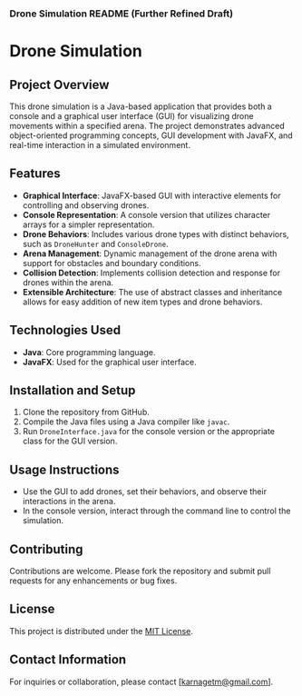 ### Drone Simulation README (Further Refined Draft)

# Drone Simulation

## Project Overview
This drone simulation is a Java-based application that provides both a console and a graphical user interface (GUI) for visualizing drone movements within a specified arena. The project demonstrates advanced object-oriented programming concepts, GUI development with JavaFX, and real-time interaction in a simulated environment.

## Features
- **Graphical Interface**: JavaFX-based GUI with interactive elements for controlling and observing drones.
- **Console Representation**: A console version that utilizes character arrays for a simpler representation.
- **Drone Behaviors**: Includes various drone types with distinct behaviors, such as `DroneHunter` and `ConsoleDrone`.
- **Arena Management**: Dynamic management of the drone arena with support for obstacles and boundary conditions.
- **Collision Detection**: Implements collision detection and response for drones within the arena.
- **Extensible Architecture**: The use of abstract classes and inheritance allows for easy addition of new item types and drone behaviors.

## Technologies Used
- **Java**: Core programming language.
- **JavaFX**: Used for the graphical user interface.

## Installation and Setup
1. Clone the repository from GitHub.
2. Compile the Java files using a Java compiler like `javac`.
3. Run `DroneInterface.java` for the console version or the appropriate class for the GUI version.

## Usage Instructions
- Use the GUI to add drones, set their behaviors, and observe their interactions in the arena.
- In the console version, interact through the command line to control the simulation.

## Contributing
Contributions are welcome. Please fork the repository and submit pull requests for any enhancements or bug fixes.

## License
This project is distributed under the [MIT License](https://opensource.org/licenses/MIT).

## Contact Information
For inquiries or collaboration, please contact [karnagetm@gmail.com].
